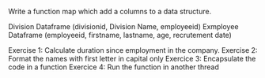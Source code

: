 Write a function map which add a columns to a data structure.

Division Dataframe (divisionid, Division Name, employeeid)
Exmployee Dataframe (employeeid, firstname, lastname, age, recrutement date)

Exercise 1: Calculate duration since employment in the company.
Exercise 2: Format the names with first letter in capital only
Exercice 3: Encapsulate the code in a function
Exercice 4: Run the function in another thread